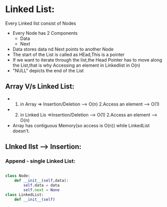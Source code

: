 # Linked List:

Every Linked lIst consist of Nodes
- Every Node has 2 Components
  - Data
  - Next
- Data stores data nd Next points to another Node
- The start of the List is called as HEad,This is a pointer
- If we want to iterate through the list,the Head Pointer has to move along the List,that is why Accessing an element in Linkedlist in O(n)
- "NULL" depicts the end of the List

## Array V/s Linked List:
- 1. in Array  => Insertion/Deletion --> O(n)  2.Access an element --> O(1)
- 2. in Linked Lis =>Insertion/Deletion --> O(1)  2.Access an element --> O(n)
- Array has contiguous Memory(so access is O(n)) while LinkedList doesn't.


## LInked lIst --> Insertion:
### Append - single Linked List:

```python

class Node:
    def __init__(self,data):
        self.data = data
        self.next = None
class LinkedList:
    def __init__(self)


```
